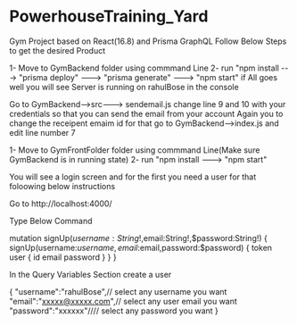 # PowerhouseTraining_Yard
Gym Project based on React(16.8) and Prisma GraphQL
Follow Below Steps to get the desired Product

1- Move to GymBackend folder using commmand Line
2- run "npm install ---> "prisma deploy" ---> "prisma generate" ---> "npm start" 
if All goes well you will see  Server is running on rahulBose in the console

Go to GymBackend-->src---> sendemail.js 
change line 9 and 10 with your credentials so that you can send the email from your account
Again you to change the receipent emaim id for that go to  GymBackend-->index.js and edit line number 7


1- Move to GymFrontFolder folder using commmand Line(Make sure GymBackend is in running state)
2- run "npm install  ---> "npm start" 

You will see a login screen and for the first you need a user for that foloowing below instructions  

Go to http://localhost:4000/

Type Below Command


 mutation signUp($username:String!,$email:String!,$password:String!) {
    signUp(username:$username,email:$email,password:$password) {
      token 
      user {
        id
        email
        password
      }
    }
  }


In the Query Variables Section create a user

{
  "username":"rahulBose",// select any username you want
  "email":"xxxxx@xxxxx.com",// select any user email you want
  "password":"xxxxxx"//// select any password you want
}
